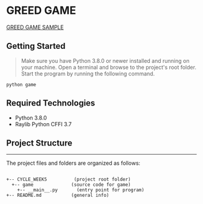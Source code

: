 # GREED GAME
[GREED GAME SAMPLE](pic.png)
## Getting Started

> Make sure you have Python 3.8.0 or newer installed and running on your machine. Open a terminal and browse to the project's root folder. Start the program by running the following command.
```
python game
```

## Required Technologies

* Python 3.8.0
* Raylib Python CFFI 3.7

## Project Structure
---
The project files and folders are organized as follows:
```

+-- CYCLE_WEEK5          (project root folder)
  +-- game              (source code for game)
    +-- __main__.py       (entry point for program)
+-- README.md           (general info)

